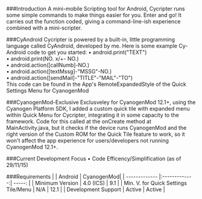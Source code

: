 ###Introduction
A mini-mobile Scripting tool for Android, Cycripter runs some simple commands to make things easier for you. Enter and go! It carries out the function coded, giving a command-line-ish experience combined with a mini-scripter.

###CyAndroid
Cycripter is powered by a built-in, little programming language called CyAndroid, developed by me. Here is some example Cy-Android code to get you started:
• android.print(&quot;TEXT&quot;)<br>• android.print(NO. x/+- NO.)
<br>• android.action([callNumb]-NO.)
<br>• android.action([textMssg]-&quot;MSSG&quot;-NO.)
<br>• android.action([sendMail]-&quot;TITLE&quot;-&quot;MAIL&quot;-&quot;TO&quot;)
<br>This code can be found in the App's RemoteExpandedStyle of the Quick Settings Menu for CyanogenMod

###CyanogenMod-Exclusive
Exclusveley for CyanogenMod 12.1+, using the Cyanogen Platform SDK, I added a custom quick tile with expanded menu within Quick Menu for Cycripter, integrating it in some capacity to the framework. Code for this called at the onCreate method at MainActivity.java, but it checks if the device runs CyanogenMod and the right version of the Custom ROM for the Quick Tile feature to work, so it won't affect the app experience for users/developers not running CyanogenMod 12.1+.

###Current Development Focus
• Code Efficency/Simplification (as of 29/11/15)

###Requirements
|                 | Android       | CyanogenMod|
| -------------   |:-------------:| -----:    |
| Minimum Version    | 4.0 (ICS)     | 9.1       |
| Min. V. for Quick Settings Tile/Menu | N/A           |   12.1    |
| Development Support   | Active     |    Active     |
